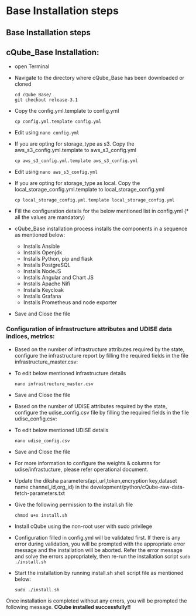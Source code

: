 # Base Installation steps

## Base Installation steps

## cQube\_Base Installation:

* open Terminal
* Navigate to the directory where cQube\_Base has been downloaded or cloned

  ```text
  cd cQube_Base/
  git checkout release-3.1
  ```

* Copy the config.yml.template to config.yml

  ```text
  cp config.yml.template config.yml
  ```

* Edit using `nano config.yml`
* If you are opting for storage\_type as s3. Copy the aws\_s3\_config.yml.template to aws\_s3\_config.yml

  ```text
  cp aws_s3_config.yml.template aws_s3_config.yml
  ```

* Edit using `nano aws_s3_config.yml`
* If you are opting for storage\_type as local. Copy the local\_storage\_config.yml.template to local\_storage\_config.yml

  ```text
  cp local_storage_config.yml.template local_storage_config.yml
  ```

* Fill the configuration details for the below mentioned list in config.yml \(\* all the values are mandatory\)
* cQube\_Base installation process installs the components in a sequence as mentioned below:
  * Installs Ansible
  * Installs Openjdk
  * Installs Python, pip and flask
  * Installs PostgreSQL
  * Installs NodeJS
  * Installs Angular and Chart JS
  * Installs Apache Nifi
  * Installs Keycloak
  * Installs Grafana
  * Installs Prometheus and node exporter
* Save and Close the file

### Configuration of infrastructure attributes and UDISE data indices, metrics:

* Based on the number of infrastructure attributes required by the state, configure the infrastructure report by filling the required fields in the file infrastructure\_master.csv:
* To edit below mentioned infrastructure details

  ```text
  nano infrastructure_master.csv
  ```

* Save and Close the file
* Based on the number of UDISE attributes required by the state, configure the udise\_config.csv file by filling the required fields in the file udise\_config.csv:
* To edit below mentioned UDISE details

  ```text
  nano udise_config.csv
  ```

* Save and Close the file
* For more information to configure the weights & columns for udise/infrastucture, please refer operational document.
* Update the diksha parameters\(api\_url,token,encryption key,dataset name channel\_id,org\_id\) in the development/python/cQube-raw-data-fetch-parameters.txt
* Give the following permission to the install.sh file

  ```text
  chmod u+x install.sh
  ```

* Install cQube using the non-root user with sudo privilege
* Configuration filled in config.yml will be validated first. If there is any error during validation, you will be prompted with the appropriate error message and the installation will be aborted. Refer the error message and solve the errors appropriately, then re-run the installation script `sudo ./install.sh`
* Start the installation by running install.sh shell script file as mentioned below:

  ```text
  sudo ./install.sh
  ```

Once installation is completed without any errors, you will be prompted the following message. **CQube installed successfully!!**

